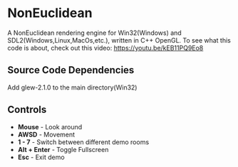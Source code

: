 # NonEuclidean
A NonEuclidean rendering engine for Win32(Windows) and SDL2(Windows,Linux,MacOs,etc.), written in C++ OpenGL.
To see what this code is about, check out this video:
https://youtu.be/kEB11PQ9Eo8

## Source Code Dependencies
Add glew-2.1.0 to the main directory(Win32)

## Controls
* **Mouse** - Look around
* **AWSD** - Movement
* **1 - 7** - Switch between different demo rooms
* **Alt + Enter** - Toggle Fullscreen
* **Esc** - Exit demo
